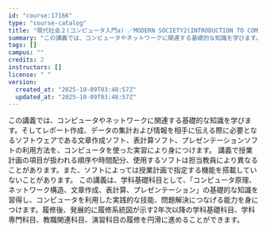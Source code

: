 ```yaml
---
id: "course:17166"
type: "course-catalog"
title: "現代社会２(コンピュータ入門a) ／MODERN SOCIETY2(INTRODUCTION TO COMPUTING (A))"
summary: "この講義では、コンピュータやネットワークに関連する基礎的な知識を学びます。そしてレポート作成、データの集計および情報を相手に伝える際に必要となるソフトウェアである文章作成ソフト、表計算ソフト、プレゼンテーションソフトの利用方法を、コンピュー…"
tags: []
campus: ""
credits: 2
instructors: []
license: " "
version:
  created_at: "2025-10-09T03:48:57Z"
  updated_at: "2025-10-09T03:48:57Z"
---
```


この講義では、コンピュータやネットワークに関連する基礎的な知識を学びます。そしてレポート作成、データの集計および情報を相手に伝える際に必要となるソフトウェアである文章作成ソフト、表計算ソフト、プレゼンテーションソフトの利用方法を、コンピュータを使った実習により身につけます。 講義で授業計画の項目が扱われる順序や時間配分、使用するソフトは担当教員により異なることがあります。また、ソフトによっては授業計画で指定する機能を搭載していないことがあります。 この講義は、学科基礎科目として、「コンピュータ原理、ネットワーク構造、文章作成、表計算、プレゼンテーション」の基礎的な知識を習得し、コンピュータを利用した実践的な技能、問題解決につなげる能力を身につけます。履修後、発展的に履修系統図が示す2年次以降の学科基礎科目、学科専門科目、教職関連科目、演習科目の履修を円滑に進めることができます。
